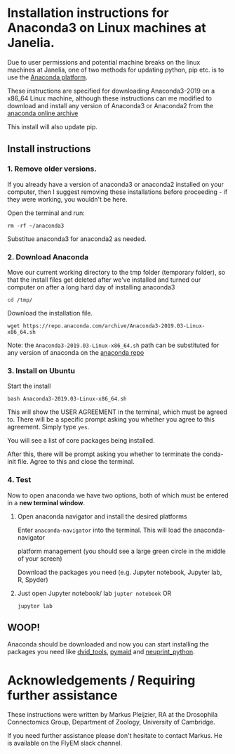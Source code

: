 # Installation instructions for Anaconda3 on Linux machines at Janelia.

Due to user permissions and potential machine breaks on the linux machines at Janelia, 
one of two methods for updating python, pip etc. is to use the [Anaconda platform](www.anaconda.org). 

These instructions are specified for downloading Anaconda3-2019 on a x86_64 Linux machine, although these 
instructions can me modified to download and install any version of Anaconda3 or Anaconda2 
from the [anaconda online archive](https://repo.anaconda.com/archive/) 

This install will also update pip. 

## Install instructions

### 1. Remove older versions.

If you already have a version of anaconda3 or anaconda2 installed on your computer, then I suggest
removing these installations before proceeding - if they were working, you wouldn't be here. 

Open the terminal and run:

``` 
rm -rf ~/anaconda3
```

Substitue anaconda3 for anaconda2 as needed.

### 2. Download Anaconda

Move our current working directory to the tmp folder (temporary folder), 
so that the install files get deleted after we've installed and turned our 
computer on after a long hard day of installing anaconda3

```
cd /tmp/
```

Download the installation file.


```
wget https://repo.anaconda.com/archive/Anaconda3-2019.03-Linux-x86_64.sh
```

Note: the `Anaconda3-2019.03-Linux-x86_64.sh` path can be substituted for any 
version of anaconda on the [anaconda repo](https://repo.anaconda.com/archive/)


### 3. Install on Ubuntu

Start the install

```
bash Anaconda3-2019.03-Linux-x86_64.sh
```

This will show the USER AGREEMENT in the terminal, which must be agreed to. There will be 
a specific prompt asking you whether you agree to this agreement. Simply type `yes`.

You will see a list of core packages being installed. 

After this, there will be prompt asking you whether to terminate the conda-init file.
Agree to this and close the terminal. 

### 4. Test

Now to open anaconda we have two options, both of which must be entered in a **new terminal window**.

1. Open anaconda navigator and install the desired platforms
	
 	Enter `anaconda-navigator` into the terminal. This will load the anaconda-navigator 

 	platform management (you should see a large green circle in the middle of your screen)

	Download the packages you need (e.g. Jupyter notebook, Jupyter lab, R, Spyder)

1. Just open Jupyter notebook/ lab
 	`jupter notebook` OR
	
	 `jupyter lab`


## WOOP! 
Anaconda should be downloaded and now you can start installing the packages you need like [dvid_tools](https://github.com/flyconnectome/dvid_tools), [pymaid](https://pymaid.readthedocs.io/en/latest/) and [neuprint_python](https://neuprint-python.readthedocs.io/en/latest/).



# Acknowledgements / Requiring further assistance 

These instructions were written by Markus Pleijzier, RA at the Drosophila Connectomics Group, Department of Zoology, University of Cambridge.

If you need further assistance please don't hesitate to contact Markus. He is available on the FlyEM slack channel.







